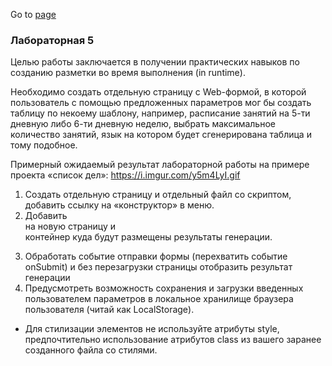 
Go to [page](https://chu412.github.io/Sem3-Web-Lab5/)


### Лабораторная 5


Целью работы заключается в получении практических навыков по созданию разметки во время выполнения (in runtime).

Необходимо создать отдельную страницу с Web-формой, в которой пользователь с помощью предложенных параметров мог бы создать таблицу по некоему шаблону, например, расписание занятий на 5-ти дневную либо 6-ти дневную неделю, выбрать максимальное количество занятий, язык на котором будет сгенерирована таблица и тому подобное.

Примерный ожидаемый результат лабораторной работы на примере проекта «список дел»: https://i.imgur.com/y5m4LyI.gif

1)	Создать отдельную страницу и отдельный файл со скриптом, добавить ссылку на «конструктор» в меню.
2)	Добавить <form> на новую страницу и <div> контейнер куда будут размещены результаты генерации.
3)	Обработать событие отправки формы (перехватить событие onSubmit) и без перезагрузки страницы отобразить результат генерации
4)	Предусмотреть возможность сохранения и загрузки введенных пользователем параметров в локальное хранилище браузера пользователя (читай как LocalStorage).

* Для стилизации элементов не используйте атрибуты style, предпочтительно использование атрибутов class из вашего заранее созданного файла со стилями.
 
